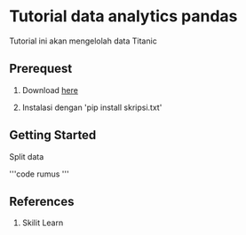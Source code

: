 # Tutorial data analytics pandas

Tutorial ini akan mengelolah data Titanic

## Prerequest

1. Download [here](https://www.kaggle.com/datasets/fossouodonald/titaniccsv)

2. Instalasi dengan 'pip install skripsi.txt'

## Getting Started

Split data

'''code
rumus 
'''

## References

1. Skilit Learn